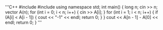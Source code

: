 '''C++
#include <iostream>
#include <vector>
using namespace std;
int main() {
 long n;
 cin >> n;
 vector<long> A(n);
 for (int i = 0; i < n; i++) {
 cin >> A[i];
 }
 for (int i = 1; i < n; i++) {
 if (A[i] < A[i - 1]) {
 cout << "-1" << endl;
 return 0;
 }
 }
 cout << A[n - 1] - A[0] << endl;
 return 0;
}
'''
